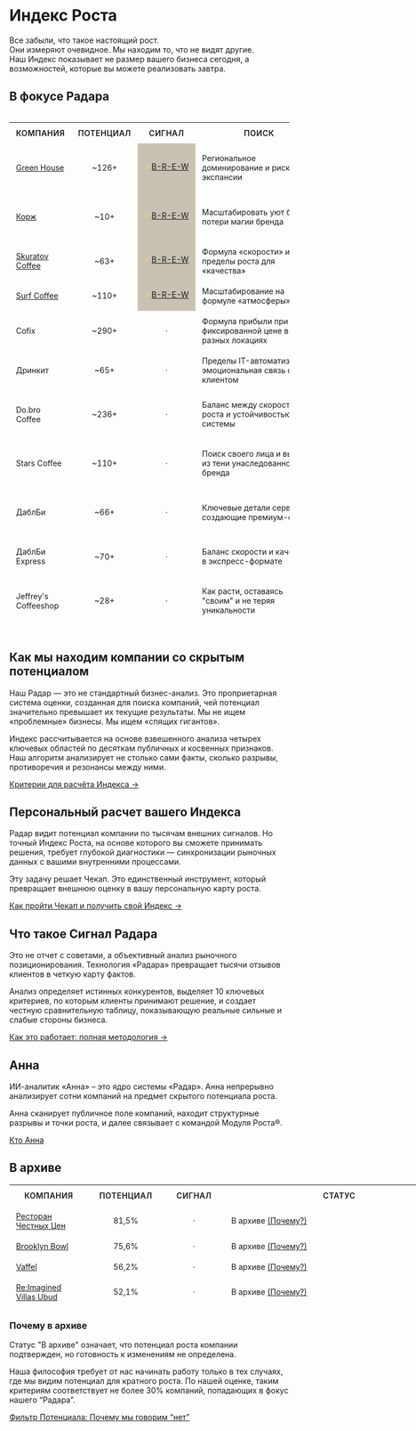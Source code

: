 # Индекс Роста 

Все забыли, что такое настоящий рост. <br>
Они измеряют очевидное. Мы находим то, что не видят другие. <br>
Наш Индекс показывает не размер вашего бизнеса сегодня, а возможностей, которые вы можете реализовать завтра.

## В фокусе Радара

<style>
  /*
    Магия адаптивности:
    Мы используем переменные VitePress (--vp-c-...),
    которые автоматически меняют цвет для темной и светлой тем.
    Это гарантирует, что текст всегда будет читаемым.
  */
  .radar-table-container {
    width: 100%;
    overflow-x: auto;
    -webkit-overflow-scrolling: touch;
  }
  
  .radar-table-html {
    width: 100%;
    border-collapse: separate;
    border-spacing: 0;
    table-layout: fixed;
  }
  
  .radar-table-html th, .radar-table-html td {
    padding: 12px 15px;
    border-bottom: 1px solid var(--vp-c-divider);
  }
  
  .radar-table-html th {
    text-transform: uppercase;
    font-size: 12px;
    font-weight: 600;
    letter-spacing: 0.5px;
    color: var(--vp-c-text-2);
  }
  
  .radar-table-html th a {
    color: inherit;
    text-decoration: none;
    border-bottom: 1px dotted var(--vp-c-text-3);
  }
  
  .radar-table-html th a:hover {
    color: var(--vp-c-text-1);
    border-bottom-color: var(--vp-c-text-1);
  }
  
  .radar-table-html th:nth-child(2), .radar-table-html td:nth-child(2),
  .radar-table-html th:nth-child(3), .radar-table-html td:nth-child(3) {
    text-align: center;
  }
  
  /* Оптимизированная ширина столбцов для десктопа */
  .radar-table-html th:nth-child(1), .radar-table-html td:nth-child(1) { width: 13%; } /* Компания */
  .radar-table-html th:nth-child(2), .radar-table-html td:nth-child(2) { width: 7%; }  /* Потенциал */
  .radar-table-html th:nth-child(3), .radar-table-html td:nth-child(3) { width: 10%; } /* Сигнал */
  .radar-table-html th:nth-child(4), .radar-table-html td:nth-child(4) { width: 40%; } /* Поиск */
  .radar-table-html th:nth-child(5), .radar-table-html td:nth-child(5) { width: 22%; } /* Цели */
  .radar-table-html th:nth-child(6), .radar-table-html td:nth-child(6) { width: 8%; }  /* Статус */
  
  /* Запрет переноса для столбцов Сигнал и Статус */
  .radar-table-html th:nth-child(3), .radar-table-html td:nth-child(3),
  .radar-table-html th:nth-child(6), .radar-table-html td:nth-child(6) {
    white-space: nowrap;
  }
  
  .signal-active-symbol {
    color: #fde047;
  }
  
  .signal-passive-symbol {
    color: #6b7280;
    font-weight: bold;
  }
  
  .highlight-signal-cell {
     background-color: rgba(74, 58, 6, 0.3);
  }
  
  /* Адаптивность для планшетов - добавляем горизонтальную прокрутку */
  @media (max-width: 1024px) {
    .radar-table-html {
      min-width: 800px;
    }
    
    .radar-table-html th, .radar-table-html td {
      padding: 10px 12px;
      font-size: 14px;
    }
  }
  
  /* Адаптивность для мобильных */
  @media (max-width: 768px) {
    .radar-table-html {
      min-width: 700px;
      font-size: 13px;
    }
    
    .radar-table-html th, .radar-table-html td {
      padding: 8px 10px;
    }
    
    .radar-table-html th {
      font-size: 11px;
    }
  }
  
  /* Для очень узких экранов */
  @media (max-width: 480px) {
    .radar-table-html {
      min-width: 600px;
      font-size: 12px;
    }
    
    .radar-table-html th, .radar-table-html td {
      padding: 6px 8px;
    }
    
    .radar-table-html th {
      font-size: 10px;
    }
  }
</style>

<div class="radar-table-container">
  <table class="radar-table-html">
    <thead>
      <tr>
        <th>Компания</th>
        <th><a href="/radar/overview.html#как-мы-находим-компании-со-скрытым-потенциалом">Потенциал</a></th>
        <th><a href="/radar/overview.html#что-такое-«сигнал-радара»">Сигнал</a></th>
        <th>Поиск</th>
        <th>Цели</th>
        <th><a href="/radar/overview.html#почему-в-архиве">Статус</a></th>
      </tr>
    </thead>
    <tbody>
      <tr>
        <td><a href="https://grnhs.ru/" target="_blank" rel="noopener noreferrer">Green House</a></td>
        <td>~126+</td>
        <td class="highlight-signal-cell"><span class="signal-active-symbol">⚡</span> <a href="https://runscale.ru/brew/run.html">B-R-E-W</a></td>
        <td>Региональное доминирование и риски экспансии</td>
        <td>Формула успеха, Ключевые элементы, Адаптация</td>
        <td>В фокусе</td>
      </tr>
      <tr>
        <td><a href="https://korzhcoffee.ru/" target="_blank" rel="noopener noreferrer">Корж</a></td>
        <td>~10+</td>
        <td class="highlight-signal-cell"><span class="signal-active-symbol">⚡</span> <a href="https://runscale.ru/brew/run.html">B-R-E-W</a></td>
        <td>Масштабировать уют без потери магии бренда</td>
        <td>Создать культ бренда, Доминировать по цене</td>
        <td>В фокусе</td>
      </tr>
      <tr>
        <td><a href="https://skuratovcoffee.ru/" target="_blank" rel="noopener noreferrer">Skuratov Coffee</a></td>
        <td>~63+</td>
        <td class="highlight-signal-cell"><span class="signal-active-symbol">⚡</span> <a href="https://runscale.ru/brew/run.html">B-R-E-W</a></td>
        <td>Формула «скорости» и пределы роста для «качества»</td>
        <td>Формула успеха, Рост без потерь</td>
        <td>В фокусе</td>
      </tr>
      <tr>
        <td><a href="https://www.surfcoffee.ru/" target="_blank" rel="noopener noreferrer">Surf Coffee</a></td>
        <td>~110+</td>
        <td class="highlight-signal-cell"><span class="signal-active-symbol">⚡</span> <a href="https://runscale.ru/brew/run.html">B-R-E-W</a></td>
        <td>Масштабирование на формуле «атмосферы»</td>
        <td>Ядро бренда, Рост без потерь</td>
        <td>В фокусе</td>
      </tr>
      <tr>
        <td>Cofix</td>
        <td>~290+</td>
        <td><span class="signal-passive-symbol">·</span></td>
        <td>Формула прибыли при фиксированной цене в разных локациях</td>
        <td>Выбор локации, Трафик, Прибыль точки</td>
        <td>В фокусе</td>
      </tr>
      <tr>
        <td>Дринкит</td>
        <td>~65+</td>
        <td><span class="signal-passive-symbol">·</span></td>
        <td>Пределы IT-автоматизации и эмоциональная связь с клиентом</td>
        <td>Поведение гостей, Сценарии, Сбои системы</td>
        <td>В фокусе</td>
      </tr>
      <tr>
        <td>Do.bro Coffee</td>
        <td>~236+</td>
        <td><span class="signal-passive-symbol">·</span></td>
        <td>Баланс между скоростью роста и устойчивостью системы</td>
        <td>Скорость роста, Точность операций, Стабильность</td>
        <td>В фокусе</td>
      </tr>
      <tr>
        <td>Stars Coffee</td>
        <td>~110+</td>
        <td><span class="signal-passive-symbol">·</span></td>
        <td>Поиск своего лица и выход из тени унаследованного бренда</td>
        <td>Поиск идентичности, Продукты, Реакция рынка</td>
        <td>В фокусе</td>
      </tr>
      <tr>
        <td>ДаблБи</td>
        <td>~66+</td>
        <td><span class="signal-passive-symbol">·</span></td>
        <td>Ключевые детали сервиса, создающие премиум-опыт</td>
        <td>Ключевые детали, Влияние мелочей, Карта сервиса</td>
        <td>В фокусе</td>
      </tr>
      <tr>
        <td>ДаблБи Express</td>
        <td>~70+</td>
        <td><span class="signal-passive-symbol">·</span></td>
        <td>Баланс скорости и качества в экспресс-формате</td>
        <td>Скорость, Стабильность, Качество опыта</td>
        <td>В фокусе</td>
      </tr>
      <tr>
        <td>Jeffrey's Coffeeshop</td>
        <td>~28+</td>
        <td><span class="signal-passive-symbol">·</span></td>
        <td>Как расти, оставаясь "своим" и не теряя уникальности</td>
        <td>Новая аудитория, Ценности, Расширение круга</td>
        <td>В фокусе</td>
      </tr>
    </tbody>
  </table>
</div>


## Как мы находим компании со скрытым потенциалом
Наш Радар — это не стандартный бизнес-анализ. Это проприетарная система оценки, созданная для поиска компаний, чей потенциал значительно превышает их текущие результаты. Мы не ищем «проблемные» бизнесы. Мы ищем «спящих гигантов».

Индекс рассчитывается на основе взвешенного анализа четырех ключевых областей по десяткам публичных и косвенных признаков. Наш алгоритм анализирует не столько сами факты, сколько разрывы, противоречия и резонансы между ними.

[Критерии для расчёта Индекса →](/radar/scale_index)

## Персональный расчет вашего Индекса

Радар видит потенциал компании по тысячам внешних сигналов. Но точный Индекс Роста, на основе которого вы сможете принимать решения, требует глубокой диагностики — синхронизации рыночных данных с вашими внутренними процессами.

Эту задачу решает Чекап. Это единственный инструмент, который превращает внешнюю оценку в вашу персональную карту роста.

[Как пройти Чекап и получить свой Индекс →](/checkup/overview)

## Что такое Сигнал Радара
Это не отчет с советами, а объективный анализ рыночного позиционирования. Технология «Радара» превращает тысячи отзывов клиентов в четкую карту фактов.

Анализ определяет истинных конкурентов, выделяет 10 ключевых критериев, по которым клиенты принимают решение, и создает честную сравнительную таблицу, показывающую реальные сильные и слабые стороны бизнеса.

[Как это работает: полная методология →](/radar/signal/how-it-works)

## Анна

ИИ-аналитик «Анна» – это ядро системы «Радар». Анна непрерывно анализирует сотни компаний на предмет скрытого потенциала роста. 

Анна сканирует публичное поле компаний, находит структурные разрывы и точки роста, и далее связывает с командой Модуля Роста®.

[Кто Анна](/radar/who-is-anna)


## В архиве

<table class="radar-table-html">
  <thead>
    <tr>
      <th>Компания</th>
      <th><a href="/radar/overview.html#как-мы-находим-компании-со-скрытым-потенциалом">Потенциал</a></th>
      <th><a href="/radar/overview.html#что-такое-«сигнал-радара»">Сигнал</a></th>
      <th><a href="/radar/overview.html#почему-в-архиве">Статус</a></th>
    </tr>
  </thead>
  <tbody>
    <tr>
      <td><a href="https://rchc.ru/" target="_blank" rel="noopener noreferrer">Ресторан Честных Цен</a></td>
      <td>81,5%</td>
      <td><span class="signal-passive-symbol">·</span></td>
      <td>В архиве <a href="/radar/overview.html#почему-в-архиве">(Почему?)</a></td>
    </tr>
    <tr>
      <td><a href="https://brooklynbowl.ru/" target="_blank" rel="noopener noreferrer">Brooklyn Bowl</a></td>
      <td>75,6%</td>
      <td><span class="signal-passive-symbol">·</span></td>
      <td>В архиве <a href="/radar/overview.html#почему-в-архиве">(Почему?)</a></td>
    </tr>
    <tr>
      <td><a href="https://vaffel.ru/" target="_blank" rel="noopener noreferrer">Vaffel</a></td>
      <td>56,2%</td>
      <td><span class="signal-passive-symbol">·</span></td>
      <td>В архиве <a href="/radar/overview.html#почему-в-архиве">(Почему?)</a></td>
    </tr>
    <tr>
      <td><a href="https://reimaginedvillas.com/" target="_blank" rel="noopener noreferrer">Re:Imagined Villas Ubud</a></td>
      <td>52,1%</td>
      <td><span class="signal-passive-symbol">·</span></td>
      <td>В архиве <a href="/radar/overview.html#почему-в-архиве">(Почему?)</a></td>
    </tr>
  </tbody>
</table>

### Почему в архиве

Статус "В архиве" означает, что потенциал роста компании подтвержден, но готовность к изменениям не определена.

Наша философия требует от нас начинать работу только в тех случаях, где мы видим потенциал для кратного роста. По нашей оценке, таким критериям соответствует не более 30% компаний, попадающих в фокус нашего “Радара”.

[Фильтр Потенциала: Почему мы говорим “нет”](/radar/filter)
